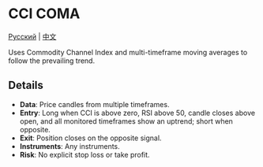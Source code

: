# CCI COMA
[Русский](README_ru.md) | [中文](README_cn.md)

Uses Commodity Channel Index and multi-timeframe moving averages to follow the prevailing trend.

## Details

- **Data**: Price candles from multiple timeframes.
- **Entry**: Long when CCI is above zero, RSI above 50, candle closes above open, and all monitored timeframes show an uptrend; short when opposite.
- **Exit**: Position closes on the opposite signal.
- **Instruments**: Any instruments.
- **Risk**: No explicit stop loss or take profit.
